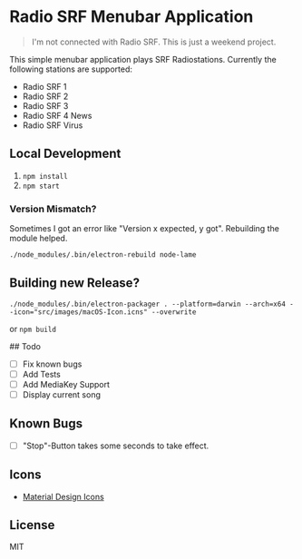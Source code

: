 # Radio SRF Menubar Application

> I'm not connected with Radio SRF. This is just a weekend project.

This simple menubar application plays SRF Radiostations. Currently the following stations are supported:

- Radio SRF 1
- Radio SRF 2
- Radio SRF 3
- Radio SRF 4 News
- Radio SRF Virus

## Local Development

1. `npm install`
2. `npm start`

### Version Mismatch?

Sometimes I got an error like "Version x expected, y got". Rebuilding the module helped.

```bash
./node_modules/.bin/electron-rebuild node-lame
```

## Building new Release?

```
./node_modules/.bin/electron-packager . --platform=darwin --arch=x64 --icon="src/images/macOS-Icon.icns" --overwrite
```

or `npm build`

## Todo

- [ ] Fix known bugs
- [ ] Add Tests
- [ ] Add MediaKey Support
- [ ] Display current song

## Known Bugs

- [ ] "Stop"-Button takes some seconds to take effect.

## Icons

- [Material Design Icons](https://design.google.com/icons/)

## License

MIT